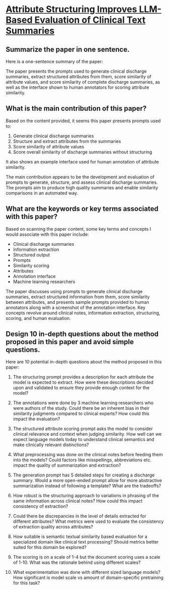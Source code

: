 # [Attribute Structuring Improves LLM-Based Evaluation of Clinical Text   Summaries](https://arxiv.org/abs/2403.01002)

## Summarize the paper in one sentence.

 Here is a one-sentence summary of the paper:

The paper presents the prompts used to generate clinical discharge summaries, extract structured attributes from them, score similarity of attribute values, and score similarity of complete discharge summaries, as well as the interface shown to human annotators for scoring attribute similarity.


## What is the main contribution of this paper?

 Based on the content provided, it seems this paper presents prompts used to:

1) Generate clinical discharge summaries
2) Structure and extract attributes from the summaries 
3) Score similarity of attribute values
4) Score overall similarity of discharge summaries without structuring

It also shows an example interface used for human annotation of attribute similarity.

The main contribution appears to be the development and evaluation of prompts to generate, structure, and assess clinical discharge summaries. The prompts aim to produce high quality summaries and enable similarity comparisons in an automated way.


## What are the keywords or key terms associated with this paper?

 Based on scanning the paper content, some key terms and concepts I would associate with this paper include:

- Clinical discharge summaries 
- Information extraction
- Structured output
- Prompts 
- Similarity scoring
- Attributes 
- Annotation interface
- Machine learning researchers

The paper discusses using prompts to generate clinical discharge summaries, extract structured information from them, score similarity between attributes, and presents sample prompts provided to human annotators along with a screenshot of the annotation interface. Key concepts revolve around clinical notes, information extraction, structuring, scoring, and human evaluation.


## Design 10 in-depth questions about the method proposed in this paper and avoid simple questions.

 Here are 10 potential in-depth questions about the method proposed in this paper:

1. The structuring prompt provides a description for each attribute the model is expected to extract. How were these descriptions decided upon and validated to ensure they provide enough context for the model? 

2. The annotations were done by 3 machine learning researchers who were authors of the study. Could there be an inherent bias in their similarity judgments compared to clinical experts? How could this impact the evaluation?

3. The structured attribute scoring prompt asks the model to consider clinical relevance and context when judging similarity. How well can we expect language models today to understand clinical semantics and make clinically relevant distinctions?

4. What preprocessing was done on the clinical notes before feeding them into the models? Could factors like misspellings, abbreviations etc. impact the quality of summarization and extraction?

5. The generation prompt has 5 detailed steps for creating a discharge summary. Would a more open-ended prompt allow for more abstractive summarization instead of following a template? What are the tradeoffs?

6. How robust is the structuring approach to variations in phrasing of the same information across clinical notes? How could this impact consistency of extraction? 

7. Could there be discrepancies in the level of details extracted for different attributes? What metrics were used to evaluate the consistency of extraction quality across attributes?

8. How suitable is semantic textual similarity based evaluation for a specialized domain like clinical text processing? Should metrics better suited for this domain be explored?

9. The scoring is on a scale of 1-4 but the document scoring uses a scale of 1-10. What was the rationale behind using different scales?

10. What experimentation was done with different sized language models? How significant is model scale vs amount of domain-specific pretraining for this task?
